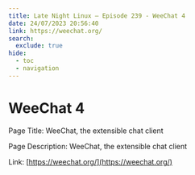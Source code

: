 ```yaml
---
title: Late Night Linux – Episode 239 - WeeChat 4
date: 24/07/2023 20:56:40
link: https://weechat.org/
search:
  exclude: true
hide:
  - toc
  - navigation
---
```


# WeeChat 4

Page Title: WeeChat, the extensible chat client

Page Description: WeeChat, the extensible chat client 

Link: [https://weechat.org/](https://weechat.org/)